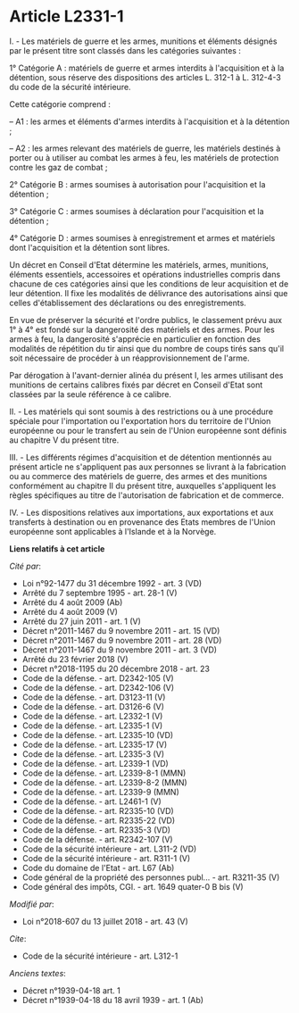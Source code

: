 # Article L2331-1

I. - Les matériels de guerre et les armes, munitions et éléments désignés par le présent titre sont classés dans les
catégories suivantes :

1° Catégorie A : matériels de guerre et armes interdits à l'acquisition et à la détention, sous réserve des dispositions des
articles L. 312-1 à L. 312-4-3 du code de la sécurité intérieure.

Cette catégorie comprend :

– A1 : les armes et éléments d'armes interdits à l'acquisition et à la détention ;

– A2 : les armes relevant des matériels de guerre, les matériels destinés à porter ou à utiliser au combat les armes à feu,
les matériels de protection contre les gaz de combat ;

2° Catégorie B : armes soumises à autorisation pour l'acquisition et la détention ;

3° Catégorie C : armes soumises à déclaration pour l'acquisition et la détention ;

4° Catégorie D : armes soumises à enregistrement et armes et matériels dont l'acquisition et la détention sont libres.

Un décret en Conseil d'Etat détermine les matériels, armes, munitions, éléments essentiels, accessoires et opérations
industrielles compris dans chacune de ces catégories ainsi que les conditions de leur acquisition et de leur détention. Il
fixe les modalités de délivrance des autorisations ainsi que celles d'établissement des déclarations ou des enregistrements.

En vue de préserver la sécurité et l'ordre publics, le classement prévu aux 1° à 4° est fondé sur la dangerosité des
matériels et des armes. Pour les armes à feu, la dangerosité s'apprécie en particulier en fonction des modalités de
répétition du tir ainsi que du nombre de coups tirés sans qu'il soit nécessaire de procéder à un réapprovisionnement de
l'arme.

Par dérogation à l'avant-dernier alinéa du présent I, les armes utilisant des munitions de certains calibres fixés par décret
en Conseil d'Etat sont classées par la seule référence à ce calibre.

II. - Les matériels qui sont soumis à des restrictions ou à une procédure spéciale pour l'importation ou l'exportation hors
du territoire de l'Union européenne ou pour le transfert au sein de l'Union européenne sont définis au chapitre V du présent
titre.

III. - Les différents régimes d'acquisition et de détention mentionnés au présent article ne s'appliquent pas aux personnes
se livrant à la fabrication ou au commerce des matériels de guerre, des armes et des munitions conformément au chapitre II du
présent titre, auxquelles s'appliquent les règles spécifiques au titre de l'autorisation de fabrication et de commerce.

IV. - Les dispositions relatives aux importations, aux exportations et aux transferts à destination ou en provenance des
Etats membres de l'Union européenne sont applicables à l'Islande et à la Norvège.

**Liens relatifs à cet article**

_Cité par_:

  - Loi n°92-1477 du 31 décembre 1992 - art. 3 (VD)
  - Arrêté du 7 septembre 1995 - art. 28-1 (V)
  - Arrêté du 4 août 2009 (Ab)
  - Arrêté du 4 août 2009 (V)
  - Arrêté du 27 juin 2011 - art. 1 (V)
  - Décret n°2011-1467 du 9 novembre 2011 - art. 15 (VD)
  - Décret n°2011-1467 du 9 novembre 2011 - art. 28 (VD)
  - Décret n°2011-1467 du 9 novembre 2011 - art. 3 (VD)
  - Arrêté du 23 février 2018 (V)
  - Décret n°2018-1195 du 20 décembre 2018 - art. 23
  - Code de la défense. - art. D2342-105 (V)
  - Code de la défense. - art. D2342-106 (V)
  - Code de la défense. - art. D3123-11 (V)
  - Code de la défense. - art. D3126-6 (V)
  - Code de la défense. - art. L2332-1 (V)
  - Code de la défense. - art. L2335-1 (V)
  - Code de la défense. - art. L2335-10 (VD)
  - Code de la défense. - art. L2335-17 (V)
  - Code de la défense. - art. L2335-3 (V)
  - Code de la défense. - art. L2339-1 (VD)
  - Code de la défense. - art. L2339-8-1 (MMN)
  - Code de la défense. - art. L2339-8-2 (MMN)
  - Code de la défense. - art. L2339-9 (MMN)
  - Code de la défense. - art. L2461-1 (V)
  - Code de la défense. - art. R2335-10 (VD)
  - Code de la défense. - art. R2335-22 (VD)
  - Code de la défense. - art. R2335-3 (VD)
  - Code de la défense. - art. R2342-107 (V)
  - Code de la sécurité intérieure - art. L311-2 (VD)
  - Code de la sécurité intérieure - art. R311-1 (V)
  - Code du domaine de l'Etat - art. L67 (Ab)
  - Code général de la propriété des personnes publ... - art. R3211-35 (V)
  - Code général des impôts, CGI. - art. 1649 quater-0 B bis (V)

_Modifié par_:

  - Loi n°2018-607 du 13 juillet 2018 - art. 43 (V)

_Cite_:

  - Code de la sécurité intérieure - art. L312-1

_Anciens textes_:

  - Décret n°1939-04-18 art. 1
  - Décret n°1939-04-18 du 18 avril 1939 - art. 1 (Ab)
